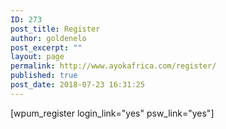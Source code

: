 ```yaml
---
ID: 273
post_title: Register
author: goldenelo
post_excerpt: ""
layout: page
permalink: http://www.ayokafrica.com/register/
published: true
post_date: 2018-07-23 16:31:25
---
```

[wpum_register login_link="yes" psw_link="yes"]